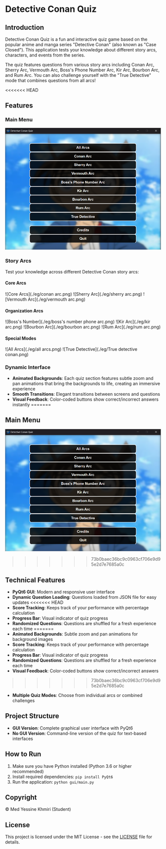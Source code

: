 # Detective Conan Quiz

## Introduction

Detective Conan Quiz is a fun and interactive quiz game based on the popular anime and manga series "Detective Conan" (also known as "Case Closed"). This application tests your knowledge about different story arcs, characters, and events from the series.

The quiz features questions from various story arcs including Conan Arc, Sherry Arc, Vermouth Arc, Boss's Phone Number Arc, Kir Arc, Bourbon Arc, and Rum Arc. You can also challenge yourself with the "True Detective" mode that combines questions from all arcs!

<<<<<<< HEAD
## Features

### Main Menu
![Main Menu](./eg/menu.png)

### Story Arcs
Test your knowledge across different Detective Conan story arcs:

#### Core Arcs
![Core Arcs](./eg/conan arc.png) ![Sherry Arc](./eg/sherry arc.png) ![Vermouth Arc](./eg/vermouth arc.png)

#### Organization Arcs
![Boss's Number](./eg/boss's number phone arc.png) ![Kir Arc](./eg/kir arc.png) ![Bourbon Arc](./eg/bourbon arc.png) ![Rum Arc](./eg/rum arc.png)

#### Special Modes
![All Arcs](./eg/all arcs.png) ![True Detective](./eg/True detective conan.png)

### Dynamic Interface
- **Animated Backgrounds**: Each quiz section features subtle zoom and pan animations that bring the backgrounds to life, creating an immersive experience
- **Smooth Transitions**: Elegant transitions between screens and questions
- **Visual Feedback**: Color-coded buttons show correct/incorrect answers instantly
=======
## Main Menu

![Main Menu](./Main/menu.png)

>>>>>>> 73b0baec36bc9c0963cf706e9d95e2d7e7685a0c

## Technical Features

- **PyQt6 GUI**: Modern and responsive user interface
- **Dynamic Question Loading**: Questions loaded from JSON file for easy updates
<<<<<<< HEAD
- **Score Tracking**: Keeps track of your performance with percentage calculation
- **Progress Bar**: Visual indicator of quiz progress
- **Randomized Questions**: Questions are shuffled for a fresh experience each time
=======
- **Animated Backgrounds**: Subtle zoom and pan animations for background images
- **Score Tracking**: Keeps track of your performance with percentage calculation
- **Progress Bar**: Visual indicator of quiz progress
- **Randomized Questions**: Questions are shuffled for a fresh experience each time
- **Visual Feedback**: Color-coded buttons show correct/incorrect answers
>>>>>>> 73b0baec36bc9c0963cf706e9d95e2d7e7685a0c
- **Multiple Quiz Modes**: Choose from individual arcs or combined challenges

## Project Structure

- **GUI Version**: Complete graphical user interface with PyQt6
- **No GUI Version**: Command-line version of the quiz for text-based interfaces

## How to Run

1. Make sure you have Python installed (Python 3.6 or higher recommended)
2. Install required dependencies: `pip install PyQt6`
3. Run the application: `python gui/main.py`

## Copyright

© Med Yessine Khmiri (Student)

## License

This project is licensed under the MIT License - see the [LICENSE](./LICENSE) file for details.
